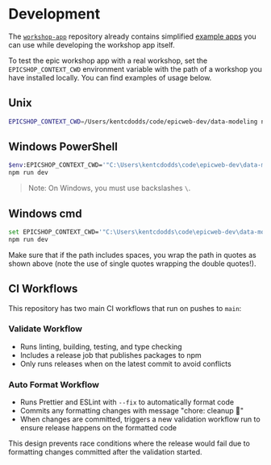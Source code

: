 # Development

The [`workshop-app`](https://github.com/epicweb-dev/workshop-app) repository
already contains simplified
[example apps](https://github.com/epicweb-dev/workshop-app/tree/main/packages/example)
you can use while developing the workshop app itself.

To test the epic workshop app with a real workshop, set the
`EPICSHOP_CONTEXT_CWD` environment variable with the path of a workshop you have
installed locally. You can find examples of usage below.

## Unix

```sh
EPICSHOP_CONTEXT_CWD=/Users/kentcdodds/code/epicweb-dev/data-modeling npm run dev
```

## Windows PowerShell

```sh
$env:EPICSHOP_CONTEXT_CWD='"C:\Users\kentcdodds\code\epicweb-dev\data-modeling"'
npm run dev
```

> Note: On Windows, you must use backslashes `\`.

## Windows cmd

```sh
set EPICSHOP_CONTEXT_CWD='"C:\Users\kentcdodds\code\epicweb-dev\data-modeling"'
npm run dev
```

Make sure that if the path includes spaces, you wrap the path in quotes as shown
above (note the use of single quotes wrapping the double quotes!).

## CI Workflows

This repository has two main CI workflows that run on pushes to `main`:

### Validate Workflow
- Runs linting, building, testing, and type checking
- Includes a release job that publishes packages to npm
- Only runs releases when on the latest commit to avoid conflicts

### Auto Format Workflow
- Runs Prettier and ESLint with `--fix` to automatically format code
- Commits any formatting changes with message "chore: cleanup 🧹"
- When changes are committed, triggers a new validation workflow run to ensure release happens on the formatted code

This design prevents race conditions where the release would fail due to formatting changes committed after the validation started.
